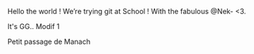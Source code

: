 Hello the world !
We’re trying git at School !
With the fabulous @Nek-  <3.

It's GG.. Modif 1

Petit passage de Manach
